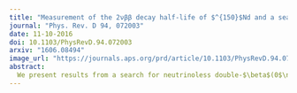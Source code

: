 ```yaml
---
title: "Measurement of the 2νββ decay half-life of $^{150}$Nd and a search for 0νββ decay processes with the full exposure from the NEMO-3 detector"
journal: "Phys. Rev. D 94, 072003"
date: 11-10-2016
doi: 10.1103/PhysRevD.94.072003
arxiv: "1606.08494"
image_url: "https://journals.aps.org/prd/article/10.1103/PhysRevD.94.072003/figures/8/medium"
abstract: 
  We present results from a search for neutrinoless double-$\beta$(0$\nu\beta\beta$) decay using 36.6 g of the isotope $^{150}$Nd with data corresponding to a live time of 5.25 y recorded with the NEMO-3 detector. We construct a complete background model for this isotope, including a measurement of the two-neutrino double-$\beta$ decay half-life of $T^{2\nu}_{1/2} = \left[9.34 \pm 0.22(\textrm{stat})+0.62-0.60 (\textrm{syst})\right]\times 10^{18}$ y for the ground state transition, which represents the most precise result to date for this isotope. We perform a multivariate analysis to search for 0$\nu\beta\beta$ decays in order to improve the sensitivity and, in the case of observation, disentangle the possible underlying decay mechanisms. As no evidence for 0$\nu\beta\beta$ decay is observed, we derive lower limits on half-lives for several mechanisms involving physics beyond the standard model. The observed lower limit, assuming light Majorana neutrino exchange mediates the decay, is $T_{1/2}^{0\nu}\geq 2.0\times 10^{22}$ y at the 90% C.L., corresponding to an upper limit on the effective neutrino mass of $\left < m_\nu \right > \leq 1.6-5.3$ eV.
---
```

